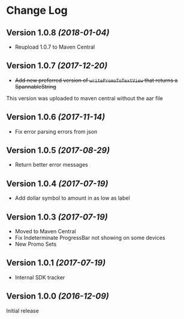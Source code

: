 Change Log
==========

Version 1.0.8 *(2018-01-04)*
----------------------------

  * Reupload 1.0.7 to Maven Central

Version 1.0.7 *(2017-12-20)*
----------------------------

  * ~~Add new preferred version of `writePromoToTextView` that returns a SpannableString~~

This version was uploaded to maven central without the aar file

Version 1.0.6 *(2017-11-14)*
----------------------------

  * Fix error parsing errors from json

Version 1.0.5 *(2017-08-29)*
----------------------------

  * Return better error messages

Version 1.0.4 *(2017-07-19)*
----------------------------

  * Add dollar symbol to amount in as low as label

Version 1.0.3 *(2017-07-19)*
----------------------------

  * Moved to Maven Central
  * Fix Indeterminate ProgressBar not showing on some devices
  * New Promo Sets

Version 1.0.1 *(2017-07-19)*
----------------------------

  * Internal SDK tracker


Version 1.0.0 *(2016-12-09)*
----------------------------

Initial release
